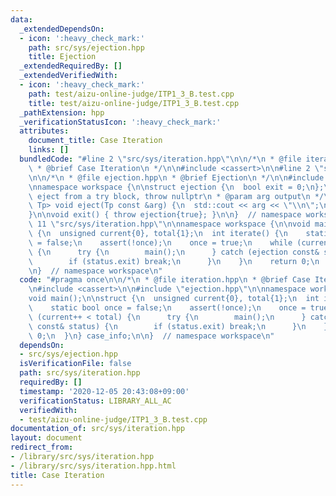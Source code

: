```yaml
---
data:
  _extendedDependsOn:
  - icon: ':heavy_check_mark:'
    path: src/sys/ejection.hpp
    title: Ejection
  _extendedRequiredBy: []
  _extendedVerifiedWith:
  - icon: ':heavy_check_mark:'
    path: test/aizu-online-judge/ITP1_3_B.test.cpp
    title: test/aizu-online-judge/ITP1_3_B.test.cpp
  _pathExtension: hpp
  _verificationStatusIcon: ':heavy_check_mark:'
  attributes:
    document_title: Case Iteration
    links: []
  bundledCode: "#line 2 \"src/sys/iteration.hpp\"\n\n/*\n * @file iteration.hpp\n\
    \ * @brief Case Iteration\n */\n\n#include <cassert>\n\n#line 2 \"src/sys/ejection.hpp\"\
    \n\n/*\n * @file ejection.hpp\n * @brief Ejection\n */\n\n#include <iostream>\n\
    \nnamespace workspace {\n\nstruct ejection {\n  bool exit = 0;\n};\n\n/*\n * @brief\
    \ eject from a try block, throw nullptr\n * @param arg output\n */\ntemplate <class\
    \ Tp> void eject(Tp const &arg) {\n  std::cout << arg << \"\\n\";\n  throw ejection{};\n\
    }\n\nvoid exit() { throw ejection{true}; }\n\n}  // namespace workspace\n#line\
    \ 11 \"src/sys/iteration.hpp\"\n\nnamespace workspace {\n\nvoid main();\n\nstruct\
    \ {\n  unsigned current{0}, total{1};\n  int iterate() {\n    static bool once\
    \ = false;\n    assert(!once);\n    once = true;\n    while (current++ < total)\
    \ {\n      try {\n        main();\n      } catch (ejection const& status) {\n\
    \        if (status.exit) break;\n      }\n    }\n    return 0;\n  }\n} case_info;\n\
    \n}  // namespace workspace\n"
  code: "#pragma once\n\n/*\n * @file iteration.hpp\n * @brief Case Iteration\n */\n\
    \n#include <cassert>\n\n#include \"ejection.hpp\"\n\nnamespace workspace {\n\n\
    void main();\n\nstruct {\n  unsigned current{0}, total{1};\n  int iterate() {\n\
    \    static bool once = false;\n    assert(!once);\n    once = true;\n    while\
    \ (current++ < total) {\n      try {\n        main();\n      } catch (ejection\
    \ const& status) {\n        if (status.exit) break;\n      }\n    }\n    return\
    \ 0;\n  }\n} case_info;\n\n}  // namespace workspace\n"
  dependsOn:
  - src/sys/ejection.hpp
  isVerificationFile: false
  path: src/sys/iteration.hpp
  requiredBy: []
  timestamp: '2020-12-05 20:43:08+09:00'
  verificationStatus: LIBRARY_ALL_AC
  verifiedWith:
  - test/aizu-online-judge/ITP1_3_B.test.cpp
documentation_of: src/sys/iteration.hpp
layout: document
redirect_from:
- /library/src/sys/iteration.hpp
- /library/src/sys/iteration.hpp.html
title: Case Iteration
---
```

